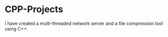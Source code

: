 # CPP-Projects
I have created a multi-threaded network server and a file compression tool using C++.
